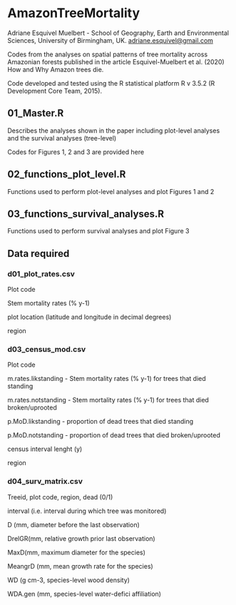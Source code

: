 # AmazonTreeMortality
Adriane Esquivel Muelbert - School of Geography, Earth and Environmental Sciences, University of Birmingham, UK.
adriane.esquivel@gmail.com

Codes from the analyses on spatial patterns of tree mortality across Amazonian forests published in the article Esquivel-Muelbert et al. (2020) How and Why Amazon trees die. 

Code developed and tested using the R statistical platform R v 3.5.2 (R Development Core Team, 2015).

## 01_Master.R 
Describes the analyses shown in the paper including plot-level analyses and the survival analyses (tree-level)

Codes for Figures 1, 2 and 3 are provided here

## 02_functions_plot_level.R
Functions used to perform plot-level analyses and plot Figures 1 and 2

## 03_functions_survival_analyses.R
Functions used to perform survival analyses and plot Figure 3

## Data required
### d01_plot_rates.csv
Plot code 

Stem mortality rates (% y-1)

plot location (latitude and longitude in decimal degrees)

region

### d03_census_mod.csv
Plot code 

m.rates.likstanding - Stem mortality rates (% y-1) for trees that died standing 

m.rates.notstanding - Stem mortality rates (% y-1) for trees that died broken/uprooted 

p.MoD.likstanding - proportion of dead trees that died standing

p.MoD.notstanding - proportion of dead trees that died broken/uprooted 

census interval lenght (y)

region

### d04_surv_matrix.csv
Treeid, plot code, region, dead (0/1)

interval (i.e. interval during which tree was monitored)

D (mm, diameter before the last observation)

DrelGR(mm, relative growth prior last observation)

MaxD(mm, maximum diameter for the species)

MeangrD (mm, mean growth rate for the species)

WD (g cm-3, species-level wood density)

WDA.gen (mm, species-level water-defici affiliation)
